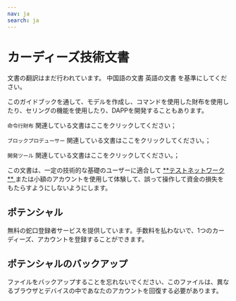 ```yaml
---
nav: ja
search: ja
---
```


# カーディーズ技術文書

<p class="warning">
  文書の翻訳はまだ行われています。 <a router-link="/zh-Hans">中国語の文書</a>  <a router-link="/home">英語の文書</a> を基準にしてください。
</p>


このガイドブックを通して、モデルを作成し、コマンドを使用した財布を使用したり、セリングの機能を使用したり、DAPPを開発することもあります。

<a router-link="/cli">`命令行財布`</a> 関連している文書はここをクリックしてください；

<a router-link="/witness">`ブロックプロデューサー`</a> 関連している文書はここをクリックしてください。；

<a router-link="/tools">`開発ツール`</a> 関連している文書はここをクリックしてください。；

<p class="danger">
  この文書は、一定の技術的な基礎のユーザーに適合して <a href="http://123.206.78.97/"> **テストネットワーク** </a> または小額のアカウントを使用して体験して、誤って操作して資金の損失をもたらすようにしないようにします。
</p>

## ポテンシャル

無料の蛇口登録者サービスを提供しています。手数料を払わないで、1つのカーディーズ、アカウントを登録することができます。

## ポテンシャルのバックアップ

ファイルをバックアップすることを忘れないでください、このファイルは、異なるブラウザとデバイスの中であなたのアカウントを回復する必要があります。
